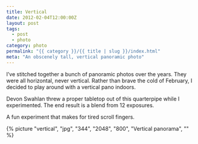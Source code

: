 ```yaml
---
title: Vertical
date: 2012-02-04T12:00:00Z
layout: post
tags:
  - post
  - photo
category: photo
permalink: "{{ category }}/{{ title | slug }}/index.html"
meta: "An obscenely tall, vertical panoramic photo"
---
```


I&rsquo;ve stitched together a bunch of panoramic photos over the years. They were all horizontal, never vertical. Rather than brave the cold of February, I decided to play around with a vertical pano indoors.

Devon Swahlan threw a proper tabletop out of this quarterpipe while I experimented. The end result is a blend from 12 exposures.

A fun experiment that makes for tired scroll fingers.

{% picture "vertical", "jpg", "344", "2048", "800", "Vertical panorama", "" %}
